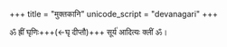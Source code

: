 +++
title = "मुक्तकानि"
unicode_script = "devanagari"
+++

ॐ ह्रीं घृणिः+++(←घृ दीप्तौ)+++ सूर्य॑ आदित्यः क्लीं ॐ।